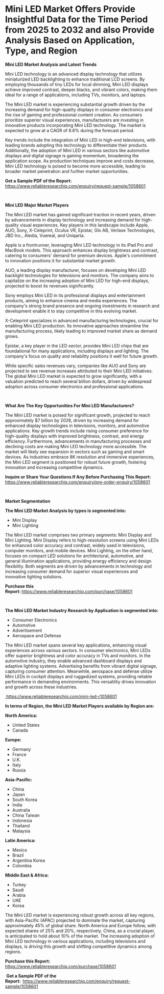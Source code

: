 <p><h1>Mini LED Market Offers Provide Insightful Data for the Time Period from 2025 to 2032 and also Provide Analysis Based on Application, Type, and Region</h1></p><p><strong>Mini LED Market Analysis and Latest Trends</strong></p>
<p><p>Mini LED technology is an advanced display technology that utilizes miniaturized LED backlighting to enhance traditional LCD screens. By employing thousands of tiny LEDs for local dimming, Mini LED displays achieve improved contrast, deeper blacks, and vibrant colors, making them ideal for a range of applications, including TVs, monitors, and laptops. </p><p>The Mini LED market is experiencing substantial growth driven by the increasing demand for high-quality displays in consumer electronics and the rise of gaming and professional content creation. As consumers prioritize superior visual experiences, manufacturers are investing in innovative products incorporating Mini LED technology. The market is expected to grow at a CAGR of 8.6% during the forecast period. </p><p>Key trends include the integration of Mini LED in high-end televisions, with leading brands adopting this technology to differentiate their products. Additionally, the adoption of Mini LED in various sectors like automotive displays and digital signage is gaining momentum, broadening the application scope. As production techniques improve and costs decrease, Mini LED technology is poised to become more accessible, leading to broader market penetration and further market opportunities.</p></p>
<p><strong>Get a Sample PDF of the Report:&nbsp;</strong> <a href="https://www.reliableresearchiq.com/enquiry/request-sample/1058601?utm_campaign=2456&utm_medium=2&utm_source=Github&utm_content=ia&utm_term=16042025&utm_id=mini-led">https://www.reliableresearchiq.com/enquiry/request-sample/1058601</a></p>
<p>&nbsp;</p>
<p><strong>Mini LED Major Market Players</strong></p>
<p><p>The Mini LED market has gained significant traction in recent years, driven by advancements in display technology and increasing demand for high-quality visual experiences. Key players in this landscape include Apple, AUO, Sony, X-Celeprint, Oculus VR, Epistar, Glo AB, Verlase Technologies, JBD Inc., Aledia, Vuereal, and Uniqarta.</p><p>Apple is a frontrunner, leveraging Mini LED technology in its iPad Pro and MacBook models. This approach enhances display brightness and contrast, catering to consumers' demand for premium devices. Apple's commitment to innovation positions it for substantial market growth. </p><p>AUO, a leading display manufacturer, focuses on developing Mini LED backlight technologies for televisions and monitors. The company aims to capitalize on the increasing adoption of Mini LED for high-end displays, projected to boost its revenues significantly.</p><p>Sony employs Mini LED in its professional displays and entertainment products, aiming to enhance cinema and media experiences. The company's strong brand presence and ongoing investments in research and development enable it to stay competitive in this evolving market.</p><p>X-Celeprint specializes in advanced manufacturing technologies, crucial for enabling Mini LED production. Its innovative approaches streamline the manufacturing process, likely leading to improved market share as demand grows.</p><p>Epistar, a key player in the LED sector, provides Mini LED chips that are foundational for many applications, including displays and lighting. The company's focus on quality and reliability positions it well for future growth.</p><p>While specific sales revenues vary, companies like AUO and Sony are projected to see revenue increases attributed to their Mini LED initiatives. The global Mini LED market is expected to grow significantly, with a valuation predicted to reach several billion dollars, driven by widespread adoption across consumer electronics and professional applications.</p></p>
<p>&nbsp;</p>
<p><strong>What Are The Key Opportunities For Mini LED Manufacturers?</strong></p>
<p><p>The Mini LED market is poised for significant growth, projected to reach approximately $7 billion by 2026, driven by increasing demand for enhanced display technologies in televisions, monitors, and automotive applications. Key growth trends include rising consumer preference for high-quality displays with improved brightness, contrast, and energy efficiency. Furthermore, advancements in manufacturing processes and declining costs are making Mini LED technology more accessible. The market will likely see expansion in sectors such as gaming and smart devices. As industries embrace 8K resolution and immersive experiences, the Mini LED segment is positioned for robust future growth, fostering innovation and increasing competitive dynamics.</p></p>
<p><strong>Inquire or Share Your Questions If Any Before Purchasing This Report:</strong> <a href="https://www.reliableresearchiq.com/enquiry/pre-order-enquiry/1058601?utm_campaign=2456&utm_medium=2&utm_source=Github&utm_content=ia&utm_term=16042025&utm_id=mini-led">https://www.reliableresearchiq.com/enquiry/pre-order-enquiry/1058601</a></p>
<p>&nbsp;</p>
<p><strong>Market Segmentation</strong></p>
<p><strong>The Mini LED Market Analysis by types is segmented into:</strong></p>
<p><ul><li>Mini Display</li><li>Mini Lighting</li></ul></p>
<p><p>The Mini LED market comprises two primary segments: Mini Display and Mini Lighting. Mini Display refers to high-resolution screens using Mini LEDs for enhanced color accuracy and contrast, widely used in televisions, computer monitors, and mobile devices. Mini Lighting, on the other hand, focuses on compact LED solutions for architectural, automotive, and general illumination applications, providing energy efficiency and design flexibility. Both segments are driven by advancements in technology and increasing consumer demand for superior visual experiences and innovative lighting solutions.</p></p>
<p><strong>Purchase this Report:&nbsp;</strong><a href="https://www.reliableresearchiq.com/purchase/1058601?utm_campaign=2456&utm_medium=2&utm_source=Github&utm_content=ia&utm_term=16042025&utm_id=mini-led">https://www.reliableresearchiq.com/purchase/1058601</a></p>
<p>&nbsp;</p>
<p><strong>The Mini LED Market Industry Research by Application is segmented into:</strong></p>
<p><ul><li>Consumer Electronics</li><li>Automotive</li><li>Advertisement</li><li>Aerospace and Defense</li></ul></p>
<p><p>The Mini LED market spans several key applications, enhancing visual experiences across various sectors. In consumer electronics, Mini LEDs offer superior brightness and color accuracy in TVs and monitors. In the automotive industry, they enable advanced dashboard displays and adaptive lighting systems. Advertising benefits from vibrant digital signage, capturing consumer attention. Meanwhile, aerospace and defense utilize Mini LEDs in cockpit displays and ruggedized systems, providing reliable performance in demanding environments. This versatility drives innovation and growth across these industries.</p></p>
<p><a href="https://www.reliableresearchiq.com/mini-led-r1058601?utm_campaign=2456&utm_medium=2&utm_source=Github&utm_content=ia&utm_term=16042025&utm_id=mini-led">&nbsp;https://www.reliableresearchiq.com/mini-led-r1058601</a></p>
<p><strong>In terms of Region, the Mini LED Market Players available by Region are:</strong></p>
<p>
    <p> <strong> North America: </strong>
        <ul>
            <li>United States</li>
            <li>Canada</li>
        </ul>
        </p> 
    <p> <strong> Europe: </strong>
        <ul>
            <li>Germany</li>
            <li>France</li>
            <li>U.K.</li>
            <li>Italy</li>
            <li>Russia</li>
        </ul>
        </p> 
    <p> <strong> Asia-Pacific: </strong>
        <ul>
            <li>China</li>
            <li>Japan</li>
            <li>South Korea</li>
            <li>India</li>
            <li>Australia</li>
            <li>China Taiwan</li>
            <li>Indonesia</li>
            <li>Thailand</li>
            <li>Malaysia</li>
        </ul>
        </p> 
    <p> <strong> Latin America: </strong>
        <ul>
            <li>Mexico</li>
            <li>Brazil</li>
            <li>Argentina Korea</li>
            <li>Colombia</li>
        </ul>
        </p> 
    <p> <strong> Middle East & Africa: </strong>
        <ul>
            <li>Turkey</li>
            <li>Saudi</li>
            <li>Arabia</li>
            <li>UAE</li>
            <li>Korea</li>
        </ul>
    </p>
    </p>
<p><p>The Mini LED market is experiencing robust growth across all key regions, with Asia-Pacific (APAC) projected to dominate the market, capturing approximately 45% of global share. North America and Europe follow, with expected shares of 25% and 20%, respectively. China, as a crucial player, is anticipated to hold about 10% of the market. The increasing adoption of Mini LED technology in various applications, including televisions and displays, is driving this growth and shifting competitive dynamics among regions.</p></p>
<p><strong>Purchase this Report: </strong><a href="https://www.reliableresearchiq.com/purchase/1058601?utm_campaign=2456&utm_medium=2&utm_source=Github&utm_content=ia&utm_term=16042025&utm_id=mini-led">https://www.reliableresearchiq.com/purchase/1058601</a></p>
<p>&nbsp;<strong>Get a Sample PDF of the Report:&nbsp;&nbsp;</strong><a href="https://www.reliableresearchiq.com/enquiry/request-sample/1058601?utm_campaign=2456&utm_medium=2&utm_source=Github&utm_content=ia&utm_term=16042025&utm_id=mini-led">https://www.reliableresearchiq.com/enquiry/request-sample/1058601</a></p>
<p><strong></strong></p>
<p><p></p><p></p><p></p></p>